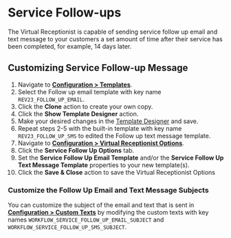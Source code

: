# Service Follow-ups

The Virtual Receptionist is capable of sending service follow up email and text message to your customers a set amount of time after their service has been completed, for example, 14 days later.

## Customizing Service Follow-up Message

1. Navigate to [**Configuration > Templates**](../configuration/templates.md).
2. Select the Follow up email template with key name `REV23_FOLLOW_UP_EMAIL`.
3. Click the **Clone** action to create your own copy.
4. Click the **Show Template Designer** action.
5. Make your desired changes in the [Template Designer](template-designer.md) and save.
6. Repeat steps 2-5 with the built-in template with key name `REV23_FOLLOW_UP_SMS` to edited the Follow up text message template.
7. Navigate to [**Configuration > Virtual Receptionist Options**](../configuration/virtual-receptionist-options.md).
8. Click the **Service Follow Up Options** tab.
9. Set the **Service Follow Up Email Template** and/or the **Service Follow Up Text Message Template** properties to your new template(s).
10. Click the **Save & Close** action to save the Virtual Receptionist Options

### Customize the Follow Up Email and Text Message Subjects

You can customize the subject of the email and text that is sent in [**Configuration > Custom Texts**](../configuration/custom-texts.md) by modifying the custom texts with key names `WORKFLOW_SERVICE_FOLLOW_UP_EMAIL_SUBJECT` and `WORKFLOW_SERVICE_FOLLOW_UP_SMS_SUBJECT`.